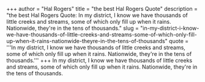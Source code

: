 +++
author = "Hal Rogers"
title = "the best Hal Rogers Quote"
description = "the best Hal Rogers Quote: In my district, I know we have thousands of little creeks and streams, some of which only fill up when it rains. Nationwide, they're in the tens of thousands."
slug = "in-my-district-i-know-we-have-thousands-of-little-creeks-and-streams-some-of-which-only-fill-up-when-it-rains-nationwide-theyre-in-the-tens-of-thousands"
quote = '''In my district, I know we have thousands of little creeks and streams, some of which only fill up when it rains. Nationwide, they're in the tens of thousands.'''
+++
In my district, I know we have thousands of little creeks and streams, some of which only fill up when it rains. Nationwide, they're in the tens of thousands.
